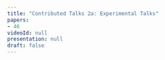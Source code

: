 ```yaml
---
title: "Contributed Talks 2a: Experimental Talks"
papers:
- 46
videoId: null
presentation: null
draft: false
---
```

